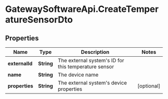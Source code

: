 # GatewaySoftwareApi.CreateTemperatureSensorDto

## Properties
Name | Type | Description | Notes
------------ | ------------- | ------------- | -------------
**externalId** | **String** | The external system&#39;s ID for this temperature sensor | 
**name** | **String** | The device name | 
**properties** | **String** | The external system&#39;s device properties | [optional] 


